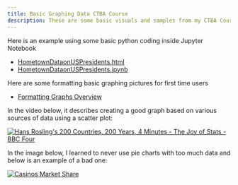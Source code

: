 ```yaml
---
title: Basic Graphing Data CTBA Course
description: These are some basic visuals and samples from my CTBA Course at the College of William and Mary
---
```

Here is an example using some basic python coding inside Jupyter Notebook
- [HometownDataonUSPresidents.html](HometownDataonUSPresidents.html)
- [HometownDataonUSPresidents.ipynb](HometownDataonUSPresidents.ipynb)

Here are some formatting basic graphing pictures for first time users
- [Formatting Graphs Overview](https://github.com/EnGinear87/Sample_Graphing_Data)

In the video below, it describes creating a good graph based on various sources of data using a scatter plot:

[![Hans Rosling's 200 Countries, 200 Years, 4 Minutes - The Joy of Stats - BBC Four](https://img.youtube.com/vi/jbkSRLYSojo/0.jpg)](https://youtu.be/jbkSRLYSojo?)

In the image below, I learned to never use pie charts with too much data and below is an example of a bad one:

[![Casinos Market Share](https://media-exp1.licdn.com/dms/image/C4E22AQEkvxCB2Ml-OA/feedshare-shrink_1280/0?e=1593043200&v=beta&t=-3sgylxR2khYUbjwSdPwzq3lL63oSPlCEYWQpDauRCI)](https://www.linkedin.com/posts/m-science-llc_exclusive-competitiveinsights-datadashboard-activity-6669554410579922944-Nqlk)
